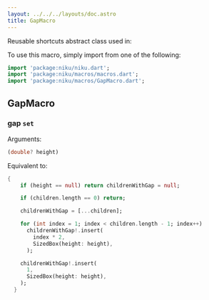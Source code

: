 ```yaml
---
layout: ../../../layouts/doc.astro
title: GapMacro
---
```

Reusable shortcuts abstract class used in:


To use this macro, simply import from one of the following:
```dart
import 'package:niku/niku.dart';
import 'package:niku/macros/macros.dart';
import 'package:niku/macros/GapMacro.dart';
```
## GapMacro

### gap `set`

Arguments:
```dart
(double? height) 
```

Equivalent to:
```dart
{
    if (height == null) return childrenWithGap = null;

    if (children.length == 0) return;

    childrenWithGap = [...children];

    for (int index = 1; index < children.length - 1; index++)
      childrenWithGap!.insert(
        index * 2,
        SizedBox(height: height),
      );

    childrenWithGap!.insert(
      1,
      SizedBox(height: height),
    );
  }
```

